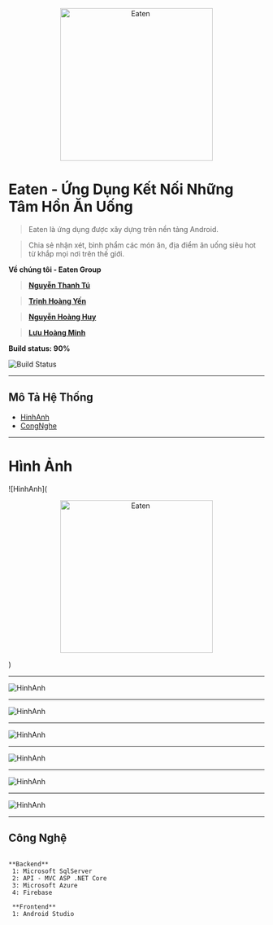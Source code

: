 <p align="center">
 <img src="https://firebasestorage.googleapis.com/v0/b/eaten-9a975.appspot.com/o/EATEN_logo_tran.png?alt=media&token=ff04101c-0e6a-43b5-aed9-f65790cfc6a3" title="Eaten" alt="Eaten" width="300" height="300">
</p>

# Eaten - Ứng Dụng Kết Nối Những Tâm Hồn Ăn Uống 

> Eaten là ứng dụng được xây dựng trên nền tảng Android.

> Chia sẻ nhận xét, bình phẩm các món ăn, địa điểm ăn uống siêu hot từ khắp mọi nơi trên thế giới.

**Về chúng tôi - Eaten Group**
> <a href="http://facebook.com/nguyentu.299" target="_blank">**Nguyễn Thanh Tú**</a>

> <a href="http://facebook.com/trhgyen" target="_blank">**Trịnh Hoàng Yến**</a>

> <a href="http://facebook.com/hoangminh.luu.716" target="_blank">**Nguyễn Hoàng Huy**</a>

> <a href="http://facebook.com/hoanghuy2015" target="_blank">**Lưu Hoàng Minh**</a>

**Build status: 90%**

![Build Status](https://img.shields.io/badge/Build%3A-testing-green)

---

## Mô Tả Hệ Thống
- [HinhAnh](#HinhAnh)
- [CongNghe](#CongNghe)

---

# Hình Ảnh

![HinhAnh](<p align="center">
 <img src="https://firebasestorage.googleapis.com/v0/b/eaten-9a975.appspot.com/o/EATEN_logo_tran.png?alt=media&token=ff04101c-0e6a-43b5-aed9-f65790cfc6a3" title="Eaten" alt="Eaten" width="300" height="300">
</p>)

---

![HinhAnh](https://firebasestorage.googleapis.com/v0/b/eaten-9a975.appspot.com/o/Screenshot_1592812513.png?alt=media&token=361da5e2-b0f0-4127-9729-c92b02401aaa) 

---

![HinhAnh](https://firebasestorage.googleapis.com/v0/b/eaten-9a975.appspot.com/o/Screenshot_1592811543.png?alt=media&token=a563398f-eeea-48e9-9655-f6b34d48901d) 

---

![HinhAnh](https://firebasestorage.googleapis.com/v0/b/eaten-9a975.appspot.com/o/Screenshot_1592813965.png?alt=media&token=c196aedf-8b1b-48e9-9286-8f8d0fb23228) 

---

![HinhAnh](https://firebasestorage.googleapis.com/v0/b/eaten-9a975.appspot.com/o/Screenshot_1592814176.png?alt=media&token=476f8bb9-5e8f-43ef-8b5a-de0c00e0b148) 

---

![HinhAnh](https://firebasestorage.googleapis.com/v0/b/eaten-9a975.appspot.com/o/Screenshot_1592811553.png?alt=media&token=75680ec1-89aa-4171-8681-a5ff1f38a4f4) 

---

![HinhAnh](https://firebasestorage.googleapis.com/v0/b/eaten-9a975.appspot.com/o/Screenshot_1592812457.png?alt=media&token=d8be7477-09e6-4fe3-b0ec-71d4d8a049d3) 

---
## Công Nghệ

```

**Backend**
 1: Microsoft SqlServer
 2: API - MVC ASP .NET Core
 3: Microsoft Azure
 4: Firebase
 
 **Frontend**
 1: Android Studio
 
```


